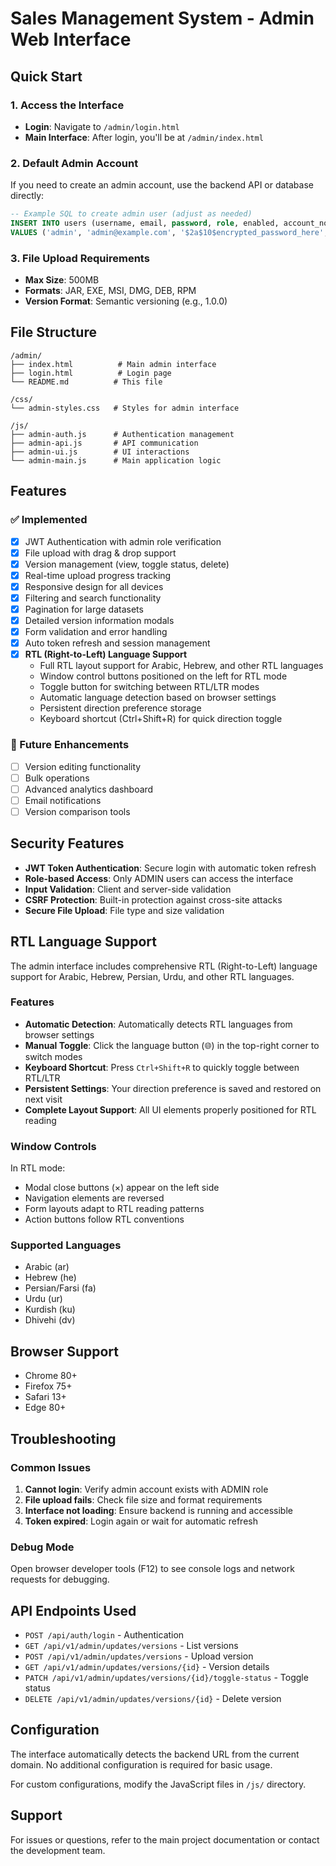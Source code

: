 # Sales Management System - Admin Web Interface

## Quick Start

### 1. Access the Interface
- **Login**: Navigate to `/admin/login.html`
- **Main Interface**: After login, you'll be at `/admin/index.html`

### 2. Default Admin Account
If you need to create an admin account, use the backend API or database directly:

```sql
-- Example SQL to create admin user (adjust as needed)
INSERT INTO users (username, email, password, role, enabled, account_non_expired, account_non_locked, credentials_non_expired, created_at, updated_at)
VALUES ('admin', 'admin@example.com', '$2a$10$encrypted_password_here', 'ADMIN', true, true, true, true, NOW(), NOW());
```

### 3. File Upload Requirements
- **Max Size**: 500MB
- **Formats**: JAR, EXE, MSI, DMG, DEB, RPM
- **Version Format**: Semantic versioning (e.g., 1.0.0)

## File Structure

```
/admin/
├── index.html          # Main admin interface
├── login.html          # Login page
└── README.md          # This file

/css/
└── admin-styles.css   # Styles for admin interface

/js/
├── admin-auth.js      # Authentication management
├── admin-api.js       # API communication
├── admin-ui.js        # UI interactions
└── admin-main.js      # Main application logic
```

## Features

### ✅ Implemented
- [x] JWT Authentication with admin role verification
- [x] File upload with drag & drop support
- [x] Version management (view, toggle status, delete)
- [x] Real-time upload progress tracking
- [x] Responsive design for all devices
- [x] Filtering and search functionality
- [x] Pagination for large datasets
- [x] Detailed version information modals
- [x] Form validation and error handling
- [x] Auto token refresh and session management
- [x] **RTL (Right-to-Left) Language Support**
  - Full RTL layout support for Arabic, Hebrew, and other RTL languages
  - Window control buttons positioned on the left for RTL mode
  - Toggle button for switching between RTL/LTR modes
  - Automatic language detection based on browser settings
  - Persistent direction preference storage
  - Keyboard shortcut (Ctrl+Shift+R) for quick direction toggle

### 🚧 Future Enhancements
- [ ] Version editing functionality
- [ ] Bulk operations
- [ ] Advanced analytics dashboard
- [ ] Email notifications
- [ ] Version comparison tools

## Security Features

- **JWT Token Authentication**: Secure login with automatic token refresh
- **Role-based Access**: Only ADMIN users can access the interface
- **Input Validation**: Client and server-side validation
- **CSRF Protection**: Built-in protection against cross-site attacks
- **Secure File Upload**: File type and size validation

## RTL Language Support

The admin interface includes comprehensive RTL (Right-to-Left) language support for Arabic, Hebrew, Persian, Urdu, and other RTL languages.

### Features
- **Automatic Detection**: Automatically detects RTL languages from browser settings
- **Manual Toggle**: Click the language button (🌐) in the top-right corner to switch modes
- **Keyboard Shortcut**: Press `Ctrl+Shift+R` to quickly toggle between RTL/LTR
- **Persistent Settings**: Your direction preference is saved and restored on next visit
- **Complete Layout Support**: All UI elements properly positioned for RTL reading

### Window Controls
In RTL mode:
- Modal close buttons (×) appear on the left side
- Navigation elements are reversed
- Form layouts adapt to RTL reading patterns
- Action buttons follow RTL conventions

### Supported Languages
- Arabic (ar)
- Hebrew (he)
- Persian/Farsi (fa)
- Urdu (ur)
- Kurdish (ku)
- Dhivehi (dv)

## Browser Support

- Chrome 80+
- Firefox 75+
- Safari 13+
- Edge 80+

## Troubleshooting

### Common Issues

1. **Cannot login**: Verify admin account exists with ADMIN role
2. **File upload fails**: Check file size and format requirements
3. **Interface not loading**: Ensure backend is running and accessible
4. **Token expired**: Login again or wait for automatic refresh

### Debug Mode

Open browser developer tools (F12) to see console logs and network requests for debugging.

## API Endpoints Used

- `POST /api/auth/login` - Authentication
- `GET /api/v1/admin/updates/versions` - List versions
- `POST /api/v1/admin/updates/versions` - Upload version
- `GET /api/v1/admin/updates/versions/{id}` - Version details
- `PATCH /api/v1/admin/updates/versions/{id}/toggle-status` - Toggle status
- `DELETE /api/v1/admin/updates/versions/{id}` - Delete version

## Configuration

The interface automatically detects the backend URL from the current domain. No additional configuration is required for basic usage.

For custom configurations, modify the JavaScript files in `/js/` directory.

## Support

For issues or questions, refer to the main project documentation or contact the development team.
